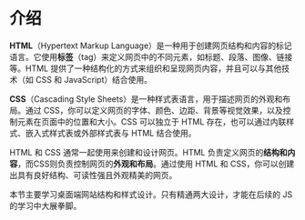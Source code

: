 # 介绍

**HTML**（Hypertext Markup Language）是一种用于创建网页结构和内容的标记语言。它使用**标签**（tag）来定义网页中的不同元素，如标题、段落、图像、链接等。HTML 提供了一种结构化的方式来组织和呈现网页内容，并且可以与其他技术（如 CSS 和 JavaScript）结合使用。

**CSS**（Cascading Style Sheets）是一种样式表语言，用于描述网页的外观和布局。通过 CSS，你可以定义网页的字体、颜色、边距、背景等视觉效果，以及控制元素在页面中的位置和大小。CSS 可以独立于 HTML 存在，也可以通过内联样式、嵌入式样式表或外部样式表与 HTML 结合使用。

HTML 和 CSS 通常一起使用来创建和设计网页。HTML 负责定义网页的**结构和内容**，而CSS则负责控制网页的**外观和布局**。通过使用 HTML 和 CSS，你可以创建出具有良好结构、可读性强且外观精美的网页。

本节主要学习桌面端网站结构和样式设计。只有精通两大设计，才能在后续的 JS 的学习中大展拳脚。

